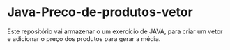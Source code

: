 # Java-Preco-de-produtos-vetor
Este repositório vai armazenar o um exercício de JAVA,  para criar um vetor e adicionar o preço dos produtos para gerar a média.
